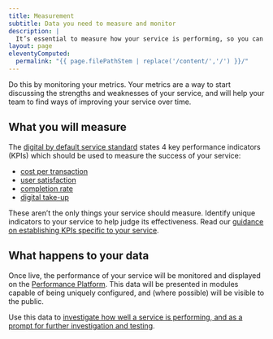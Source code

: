 ```yaml
---
title: Measurement
subtitle: Data you need to measure and monitor
description: |
  It’s essential to measure how your service is performing, so you can make sure that your service continues to meet user needs in a cost-effective and efficient way.
layout: page
eleventyComputed:
  permalink: "{{ page.filePathStem | replace('/content/','/') }}/"
---
```


Do this by monitoring your metrics. Your metrics are a way to start discussing the strengths and weaknesses of your service, and will help your team to find ways of improving your service over time.

## What you will measure

The [digital by default service standard](/version-1/) states 4 key performance indicators (KPIs) which should be used to measure the success of your service:

- [cost per transaction](/version-1/guides/cost-per-transaction/)
- [user satisfaction](/version-1/guides/user-satisfaction/)
- [completion rate](/version-1/guides/completion-rate/)
- [digital take-up](/version-1/guides/digital-takeup/)

These aren’t the only things your service should measure. Identify unique indicators to your service to help judge its effectiveness. Read our [guidance on establishing KPIs specific to your service](/version-1/guides/other-metrics/).

## What happens to your data

Once live, the performance of your service will be monitored and displayed on the [Performance Platform](/version-1/guides/performance-platform.html). This data will be presented in modules capable of being uniquely configured, and (where possible) will be visible to the public.

Use this data to [investigate how well a service is performing, and as a prompt for further investigation and testing](https://web.archive.org/web/20150325180159/https://www.gov.uk/service-manual/measurement/using-data.html).
